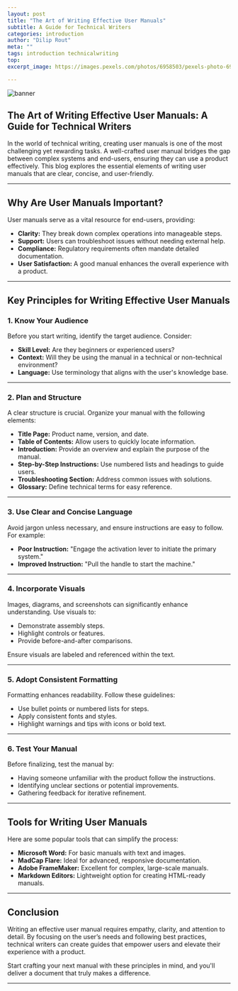 ```yaml
---
layout: post
title: "The Art of Writing Effective User Manuals"
subtitle: A Guide for Technical Writers
categories: introduction
author: "Dilip Rout"
meta: ""
tags: introduction technicalwriting
top: 
excerpt_image: https://images.pexels.com/photos/6958503/pexels-photo-6958503.jpeg?auto=compress&cs=tinysrgb&w=1260&h=750&dpr=1

---
```

![banner](https://images.pexels.com/photos/6958503/pexels-photo-6958503.jpeg?auto=compress&cs=tinysrgb&w=1260&h=750&dpr=1)


## The Art of Writing Effective User Manuals: A Guide for Technical Writers

In the world of technical writing, creating user manuals is one of the most challenging yet rewarding tasks. A well-crafted user manual bridges the gap between complex systems and end-users, ensuring they can use a product effectively. This blog explores the essential elements of writing user manuals that are clear, concise, and user-friendly.

---

## Why Are User Manuals Important?

User manuals serve as a vital resource for end-users, providing:

- **Clarity:** They break down complex operations into manageable steps.
- **Support:** Users can troubleshoot issues without needing external help.
- **Compliance:** Regulatory requirements often mandate detailed documentation.
- **User Satisfaction:** A good manual enhances the overall experience with a product.

---

## Key Principles for Writing Effective User Manuals

### 1. **Know Your Audience**

Before you start writing, identify the target audience. Consider:

- **Skill Level:** Are they beginners or experienced users?
- **Context:** Will they be using the manual in a technical or non-technical environment?
- **Language:** Use terminology that aligns with the user's knowledge base.

---

### 2. **Plan and Structure**

A clear structure is crucial. Organize your manual with the following elements:

- **Title Page:** Product name, version, and date.
- **Table of Contents:** Allow users to quickly locate information.
- **Introduction:** Provide an overview and explain the purpose of the manual.
- **Step-by-Step Instructions:** Use numbered lists and headings to guide users.
- **Troubleshooting Section:** Address common issues with solutions.
- **Glossary:** Define technical terms for easy reference.

---

### 3. **Use Clear and Concise Language**

Avoid jargon unless necessary, and ensure instructions are easy to follow. For example:

- **Poor Instruction:** "Engage the activation lever to initiate the primary system."
- **Improved Instruction:** "Pull the handle to start the machine."

---

### 4. **Incorporate Visuals**

Images, diagrams, and screenshots can significantly enhance understanding. Use visuals to:

- Demonstrate assembly steps.
- Highlight controls or features.
- Provide before-and-after comparisons.

Ensure visuals are labeled and referenced within the text.

---

### 5. **Adopt Consistent Formatting**

Formatting enhances readability. Follow these guidelines:

- Use bullet points or numbered lists for steps.
- Apply consistent fonts and styles.
- Highlight warnings and tips with icons or bold text.

---

### 6. **Test Your Manual**

Before finalizing, test the manual by:

- Having someone unfamiliar with the product follow the instructions.
- Identifying unclear sections or potential improvements.
- Gathering feedback for iterative refinement.

---

## Tools for Writing User Manuals

Here are some popular tools that can simplify the process:

- **Microsoft Word:** For basic manuals with text and images.
- **MadCap Flare:** Ideal for advanced, responsive documentation.
- **Adobe FrameMaker:** Excellent for complex, large-scale manuals.
- **Markdown Editors:** Lightweight option for creating HTML-ready manuals.

---

## Conclusion

Writing an effective user manual requires empathy, clarity, and attention to detail. By focusing on the user’s needs and following best practices, technical writers can create guides that empower users and elevate their experience with a product.

Start crafting your next manual with these principles in mind, and you'll deliver a document that truly makes a difference.

---

